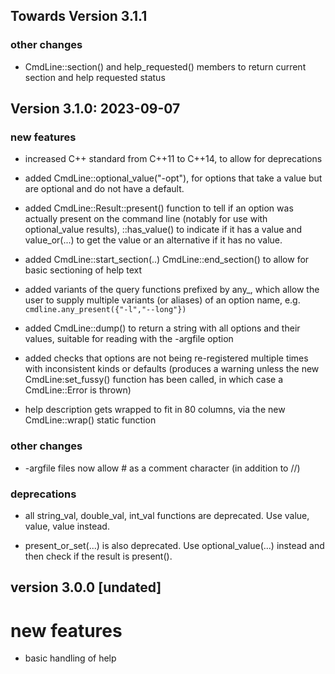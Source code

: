 
Towards Version 3.1.1
---------------------

### other changes
- CmdLine::section() and help_requested() members to return current section
  and help requested status

Version 3.1.0: 2023-09-07
-------------------------

### new features

- increased C++ standard from C++11 to C++14, to allow for deprecations

- added CmdLine::optional_value<T>("-opt"), for options that take a value
  but are optional and do not have a default. 

- added CmdLine::Result<T>::present() function to tell if an option was
  actually present on the command line (notably for use with
  optional_value results), ::has_value() to indicate if it has a value
  and value_or(...) to get the value or an alternative if it has no value.

- added CmdLine::start_section(..) CmdLine::end_section() to allow for
  basic sectioning of help text 

- added variants of the query functions prefixed by any_, which allow the
  user to supply multiple variants (or aliases) of an option name, e.g. 
  `cmdline.any_present({"-l","--long"})`

- added CmdLine::dump() to return a string with all options and their values,
  suitable for reading with the -argfile option

- added checks that options are not being re-registered multiple times
  with inconsistent kinds or defaults (produces a warning unless the new
  CmdLine:set_fussy() function has been called, in which case a
  CmdLine::Error is thrown)

- help description gets wrapped to fit in 80 columns, via the new
  CmdLine::wrap() static function


### other changes
- -argfile files now allow # as a comment character (in addition to //)

### deprecations

- all string_val, double_val, int_val functions are deprecated. 
  Use value<string>, value<double>, value<int> instead.

- present_or_set(...) is also deprecated. Use optional_value(...) instead
  and then check if the result is present().


version 3.0.0 [undated]
-----------------------

# new features
- basic handling of help
